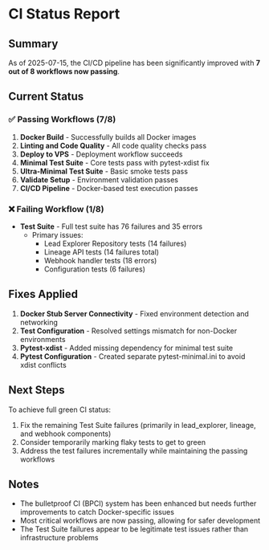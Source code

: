 # CI Status Report

## Summary
As of 2025-07-15, the CI/CD pipeline has been significantly improved with **7 out of 8 workflows now passing**.

## Current Status

### ✅ Passing Workflows (7/8)
1. **Docker Build** - Successfully builds all Docker images
2. **Linting and Code Quality** - All code quality checks pass
3. **Deploy to VPS** - Deployment workflow succeeds
4. **Minimal Test Suite** - Core tests pass with pytest-xdist fix
5. **Ultra-Minimal Test Suite** - Basic smoke tests pass
6. **Validate Setup** - Environment validation passes
7. **CI/CD Pipeline** - Docker-based test execution passes

### ❌ Failing Workflow (1/8)
- **Test Suite** - Full test suite has 76 failures and 35 errors
  - Primary issues:
    - Lead Explorer Repository tests (14 failures)
    - Lineage API tests (14 failures total)
    - Webhook handler tests (18 errors)
    - Configuration tests (6 failures)

## Fixes Applied
1. **Docker Stub Server Connectivity** - Fixed environment detection and networking
2. **Test Configuration** - Resolved settings mismatch for non-Docker environments
3. **Pytest-xdist** - Added missing dependency for minimal test suite
4. **Pytest Configuration** - Created separate pytest-minimal.ini to avoid xdist conflicts

## Next Steps
To achieve full green CI status:
1. Fix the remaining Test Suite failures (primarily in lead_explorer, lineage, and webhook components)
2. Consider temporarily marking flaky tests to get to green
3. Address the test failures incrementally while maintaining the passing workflows

## Notes
- The bulletproof CI (BPCI) system has been enhanced but needs further improvements to catch Docker-specific issues
- Most critical workflows are now passing, allowing for safer development
- The Test Suite failures appear to be legitimate test issues rather than infrastructure problems